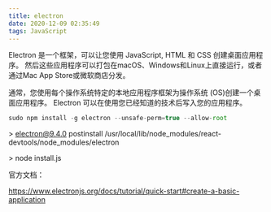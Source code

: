 ```yaml
---
title: electron
date: 2020-12-09 02:35:49
tags: JavaScript
---
```



Electron 是一个框架，可以让您使用 JavaScript, HTML 和 CSS 创建桌面应用程序。 然后这些应用程序可以打包在macOS、Windows和Linux上直接运行，或者通过Mac App Store或微软商店分发。

通常，您使用每个操作系统特定的本地应用程序框架为操作系统 (OS)创建一个桌面应用程序。 Electron 可以在使用您已经知道的技术后写入您的应用程序。

```js
sudo npm install -g electron --unsafe-perm=true --allow-root
```



\> electron@9.4.0 postinstall /usr/local/lib/node_modules/react-devtools/node_modules/electron

\> node install.js



官方文档：

https://www.electronjs.org/docs/tutorial/quick-start#create-a-basic-application
